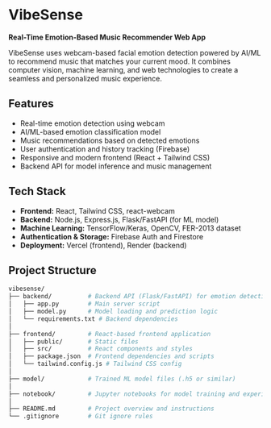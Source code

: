 # VibeSense

**Real-Time Emotion-Based Music Recommender Web App**

VibeSense uses webcam-based facial emotion detection powered by AI/ML to recommend music that matches your current mood. It combines computer vision, machine learning, and web technologies to create a seamless and personalized music experience.

## Features

- Real-time emotion detection using webcam
- AI/ML-based emotion classification model
- Music recommendations based on detected emotions
- User authentication and history tracking (Firebase)
- Responsive and modern frontend (React + Tailwind CSS)
- Backend API for model inference and music management

## Tech Stack

- **Frontend:** React, Tailwind CSS, react-webcam
- **Backend:** Node.js, Express.js, Flask/FastAPI (for ML model)
- **Machine Learning:** TensorFlow/Keras, OpenCV, FER-2013 dataset
- **Authentication & Storage:** Firebase Auth and Firestore
- **Deployment:** Vercel (frontend), Render (backend)


## Project Structure

```bash
vibesense/
├── backend/          # Backend API (Flask/FastAPI) for emotion detection & music recommendation
│   ├── app.py        # Main server script
│   ├── model.py      # Model loading and prediction logic
│   └── requirements.txt # Backend dependencies
│
├── frontend/         # React-based frontend application
│   ├── public/       # Static files
│   ├── src/          # React components and styles
│   ├── package.json  # Frontend dependencies and scripts
│   └── tailwind.config.js # Tailwind CSS config
│
├── model/            # Trained ML model files (.h5 or similar)
│
├── notebook/         # Jupyter notebooks for model training and experiments
│
├── README.md         # Project overview and instructions
└── .gitignore        # Git ignore rules
```
